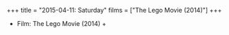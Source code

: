 +++
title = "2015-04-11: Saturday"
films = ["The Lego Movie (2014)"]
+++


* Film: The Lego Movie (2014) +
